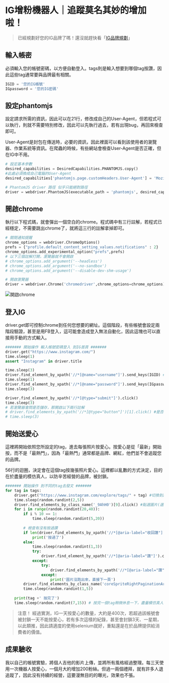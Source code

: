 # IG增粉機器人｜追蹤莫名其妙的增加啦！
> 已經規劃好您的IG品牌了嗎！還沒就趕快看「[IG品牌規劃]()」

## 輸入帳密
必須輸入您的帳號密碼，以方便自動登入。tags則是輸入想要到哪個tag按讚，因此這些tag通常要與品牌最有相關。
```python
IGID = '您的IG帳號'
IGpassword = '您的IG密碼'
```

## 設定phantomjs
設定請求所需的資訊，因此可以在21行，修改成自己的User-Agent，但若程式可以執行，則就不需要特別修改，因此可以先執行過去，若有出現bug，再回來檢查即可。

User-Agent是封包在傳送時，必要的資訊，因此裡面可以看到該使用者的瀏覽器、作業系統等資訊。在爬蟲的時候，有些網站會檢查User-Agent是否正確，但在IG中不用。
```python
# 設定基本參數
desired_capabilities = DesiredCapabilities.PHANTOMJS.copy()
#此處必須換成自己電腦的User-Agent
desired_capabilities['phantomjs.page.customHeaders.User-Agent'] = 'Mozilla/5.0 (Windows NT 10.0; Win64; x64) AppleWebKit/537.36 (KHTML, like Gecko) Chrome/76.0.3809.100 Safari/537.36'

# PhantomJS driver 路徑 似乎只能絕對路徑
driver = webdriver.PhantomJS(executable_path = 'phantomjs', desired_capabilities=desired_capabilities)
```

## 開啟chrome
執行以下程式碼，就會彈出一個空白的chrome。程式碼中有三行註解，若程式已經穩定，不需要跳出chrome了，就將這三行的註解拿掉即可。
```python
# 關閉通知提醒
chrome_options = webdriver.ChromeOptions()
prefs = {"profile.default_content_setting_values.notifications" : 2}
chrome_options.add_experimental_option("prefs",prefs)
# 以下三個註解打開，瀏覽器就不會開啟
# chrome_options.add_argument('--headless')
# chrome_options.add_argument('--no-sandbox')
# chrome_options.add_argument('--disable-dev-shm-usage')

# 開啟瀏覽器
driver = webdriver.Chrome('chromedriver',chrome_options=chrome_options)
```

![開啟chrome](https://i.imgur.com/C3oLI7X.png)

## 登入IG
driver.get即可控制chrome到任何您想要的網址。這個階段，有些帳號會設定兩階段驗證，甚至是用FB登入，這可能會造成登入無法自動化，因此這塊也可以直接用手動的方式輸入。
```python
####### 開始操作 輸入帳號密碼登入 到IG首頁 ####### 
driver.get("https://www.instagram.com/")
time.sleep(1)
assert "Instagram" in driver.title

time.sleep(3)
driver.find_element_by_xpath('//*[@name="username"]').send_keys(IGID) #輸入登入帳號
time.sleep(1)
driver.find_element_by_xpath('//*[@name="password"]').send_keys(IGpassword) # 輸入登入密碼
time.sleep(3)

driver.find_element_by_xpath('//*[@type="submit"]').click()
time.sleep(3)
# 若瀏覽器會問是否儲存，那開啟以下兩行註解
# driver.find_elements_by_xpath('//*[@type="button"]')[1].click() #是否儲存瀏覽器資料，「稍後再說」
# time.sleep(3)
```

## 開始送愛心
這裡將開始依照您所設定的tag，進去每張照片按愛心。按愛心是從「最新」開始按，而不是「最熱門」，因為「最熱門」通常都是品牌、網紅，他們並不會追蹤您的品牌。

56行的迴圈，決定會在這個tag按幾張照片愛心。這裡都以亂數的方式決定，目的在於盡量的模仿真人，以防辛苦經營的品牌，被封鎖。
```python
####### 開始操作 到不同的tag去發文 ####### 
for tag in tags:
    driver.get("https://www.instagram.com/explore/tags/" + tag) #切換到該tag
    time.sleep(random.randint(2,5))
    driver.find_elements_by_class_name('_9AhH0')[9].click() #點選圖片(選擇最新發的)
    for i in range(random.randint(20,40)):
        if i % 10 == 1:
            time.sleep(random.randint(5,20))
        
        # 檢查有沒有按過讚
        if len(driver.find_elements_by_xpath('//*[@aria-label="收回讚"]')) != 0:
            print('按過了')
        else:
            time.sleep(random.randint(1,3))
            try:
                driver.find_element_by_xpath('//*[@aria-label="讚"]').click()
            except:
                try:
                    driver.find_elements_by_xpath('//*[@aria-label="讚"]')[1].click()
                except:
                    print('圖片沒跑出來，直接下一頁')
        driver.find_elements_by_class_name('coreSpriteRightPaginationArrow')[0].click()
        time.sleep(random.randint(1,5))
        
    print(tag +' 按完了')
    time.sleep(random.randint(7,15)) # 按完一個tag稍微休息一下，盡量模仿真人
```
> 注意！
> 經過實測，IG一天按愛心的數量，大約是400次，若超過該帳號會被封鎖一天不能按愛心，若有多次這樣的紀錄，甚至會封鎖3天、一星期，以此類推，因此請適度的使用selenium就好，重點還是在於品牌提供給消費者的價值。

## 成果驗收
我以自己的帳號實驗，將個人吉他的影片上傳，並將所有風格經過整理。每三天使用一次機器人按愛心，一個月大約增加200粉絲。但過一兩個禮拜，就有許多人退追蹤了，因此沒有持續的經營，這要漫無目的的曝光，效果也不張。